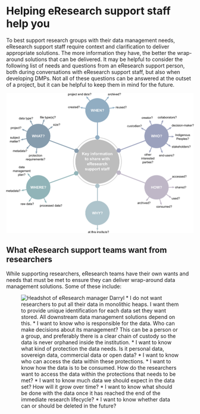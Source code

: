 # Helping eResearch support staff help you

To best support research groups with their data management needs, eResearch support staff require context and clarification to deliver appropriate solutions. The more information they have, the better the wrap-around solutions that can be delivered. It may be helpful to consider the following list of needs and questions from an eResearch support person, both during conversations with eResearch support staff, but also when developing DMPs. Not all of these questions can be answered at the outset of a project, but it can be helpful to keep them in mind for the future.

![The who, what, when, where, why, and how of data management](../figures/5Ws-eResearch-support-draft-v1.png)

## What eResearch support teams want from researchers

While supporting researchers, eResearch teams have their own wants and needs that must be met to ensure they can deliver wrap-around data management solutions. Some of these include:



<figure class="l left"><img src="Darryl-headshot.png" alt="Headshot of eResearch manager Darryl">
* I do not want researchers to put all their data in monolithic heaps. I want them to provide unique identification for each data set they want stored. All downstream data management solutions depend on this.
* I want to know who is responsible for the data. Who can make decisions about its management?  This can be a person or a group, and preferably there is a clear chain of custody so the data is never orphaned inside the institution.
* I want to know what kind of protection the data needs. Is it personal data, sovereign data, commercial data or open data?
* I want to know who can access the data within these protections.
* I want to know how the data is to be consumed. How do the researchers want to access the data within the protections that needs to be met?
* I want to know much data we should expect in the data set? How will it grow over time?
* I want to know what should be done with the data once it has reached the end of the immediate research lifecycle? 
* I want to know whether data can or should be deleted in the future?
